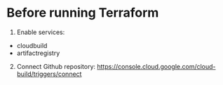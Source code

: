 # Before running Terraform
1. Enable services:
  * cloudbuild
  * artifactregistry
2. Connect Github repository: https://console.cloud.google.com/cloud-build/triggers/connect